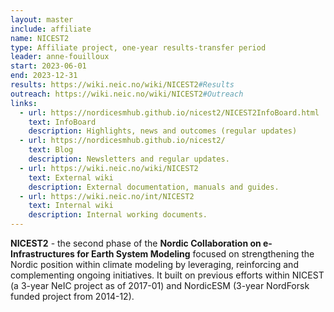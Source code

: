 ```yaml
---
layout: master
include: affiliate
name: NICEST2
type: Affiliate project, one-year results-transfer period
leader: anne-fouilloux
start: 2023-06-01
end: 2023-12-31
results: https://wiki.neic.no/wiki/NICEST2#Results
outreach: https://wiki.neic.no/wiki/NICEST2#Outreach
links:
  - url: https://nordicesmhub.github.io/nicest2/NICEST2InfoBoard.html
    text: InfoBoard
    description: Highlights, news and outcomes (regular updates)
  - url: https://nordicesmhub.github.io/nicest2/
    text: Blog
    description: Newsletters and regular updates.
  - url: https://wiki.neic.no/wiki/NICEST2
    text: External wiki
    description: External documentation, manuals and guides.
  - url: https://wiki.neic.no/int/NICEST2
    text: Internal wiki
    description: Internal working documents.
---
```


**NICEST2** - the second phase of the **Nordic Collaboration on e-Infrastructures for Earth System Modeling** focused on strengthening the Nordic position within climate modeling by leveraging, reinforcing and complementing ongoing initiatives. It built on previous efforts within NICEST (a 3-year NeIC project as of 2017-01) and NordicESM (3-year NordForsk funded project from 2014-12).